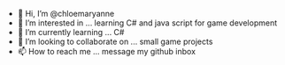 - 👋 Hi, I’m @chloemaryanne
- 👀 I’m interested in ... learning C# and java script for game development
- 🌱 I’m currently learning ... C# 
- 💞️ I’m looking to collaborate on ... small game projects
- 📫 How to reach me ... message my github inbox

<!---
chloemaryanne/chloemaryanne is a ✨ special ✨ repository because its `README.md` (this file) appears on your GitHub profile.
You can click the Preview link to take a look at your changes.
--->
